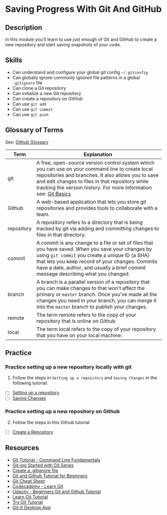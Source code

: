 # Saving Progress With Git And GitHub

## Description

In this module you'll learn to use just enough of Git and GitHub to create a new repository and start saving snapshots of your code.


## Skills

- Can understand and configure your global git config `~/.gitconfig`
- Can globally ignore commonly ignored file patterns in a global `.gitignore` file
- Can clone a Git repository
- Can initialize a new Git repository
- Can create a repository on GitHub
- Can use `git add`
- Can use `git commit`
- Can use `git push`

## Glossary of Terms

See: [Github Glossary](https://help.github.com/articles/github-glossary/)

| Term       | Explanation |
| ---------- | ----------- |
| git        | A free, open-source version control system which you can use on your command line to create local repositories and branches. It also allows you to save and edit changes to files in that repository while tracking the version history. For more information see: [Git Basics](https://git-scm.com/book/en/v2/Getting-Started-Git-Basics)|
| Github     | A web-based application that lets you store git repositories and provides tools to collaborate with a team. |
| repository | A repository refers to a directory that is being tracked by git via adding and committing changes to files in that directory. |
| commit     | A commit is any change to a file or set of files that you have saved. When you save your changes by using `git commit` you create a unique ID (a SHA) that lets you keep record of your changes. Commits have a date, author, and usually a brief commit message describing what you changed. |
| branch     | A branch is a parallel version of a repository that you can make changes to that won't affect the primary or `master` branch. Once you've made all the changes you need in your branch, you can merge it into the `master` branch to publish your changes. |
| remote     | The term remote refers to the copy of your repository that is online on Github |
| local      | The term local refers to the copy of your repository that you have on your local machine. |


## Practice

### Practice setting up a new repository locally with git

1. Follow the steps in `Setting up a repository` and `Saving Changes` in the following tutorial:

- [ ] [Setting up a repository](https://www.atlassian.com/git/tutorials/setting-up-a-repository)
- [ ] [Saving Changes](https://www.atlassian.com/git/tutorials/saving-changes)

### Practice setting up a new repository on Github

2. Follow the steps in this Github tutorial
- [ ] [Create a Repository](https://guides.github.com/activities/hello-world/)

## Resources

- [Git Tutorial - Command Line Fundamentals](https://www.youtube.com/watch?v=HVsySz-h9r4)
- [Git-ing Started with Git Series](https://www.youtube.com/watch?v=iqrBcLoWhqc)
- [Create a .gitignore file](https://help.github.com/articles/ignoring-files/)
- [Git and Github Tutorial for Beginners](http://product.hubspot.com/blog/git-and-github-tutorial-for-beginners)
- [Git Cheat Sheet](https://www.atlassian.com/git/tutorials/atlassian-git-cheatsheet)
- [Codecademy - Learn Git](https://www.codecademy.com/learn/learn-git)
- [Udacity - Beginners Git and Github Tutorial](http://blog.udacity.com/2015/06/a-beginners-git-github-tutorial.html)
- [Learn Git Tutorial](https://www.atlassian.com/git/tutorials/learn-git-with-bitbucket-cloud)
- [Try Git Tutorial](https://try.github.io/levels/1/challenges/1)
- [Git-It Desktop App](https://github.com/jlord/git-it-electron)
